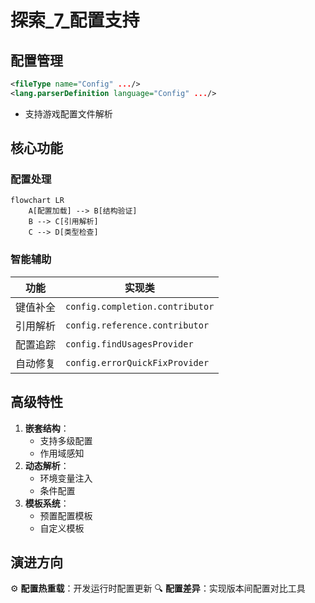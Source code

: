 # 探索_7_配置支持

## 配置管理
```xml
<fileType name="Config" .../>
<lang.parserDefinition language="Config" .../>
```
- 支持游戏配置文件解析

## 核心功能
### 配置处理
```mermaid
flowchart LR
    A[配置加载] --> B[结构验证]
    B --> C[引用解析]
    C --> D[类型检查]
```

### 智能辅助
| 功能 | 实现类 |
|------|--------|
| 键值补全 | `config.completion.contributor` |
| 引用解析 | `config.reference.contributor` |
| 配置追踪 | `config.findUsagesProvider` |
| 自动修复 | `config.errorQuickFixProvider` |

## 高级特性
1. **嵌套结构**：
   - 支持多级配置
   - 作用域感知
2. **动态解析**：
   - 环境变量注入
   - 条件配置
3. **模板系统**：
   - 预置配置模板
   - 自定义模板

## 演进方向
⚙️ **配置热重载**：开发运行时配置更新
🔍 **配置差异**：实现版本间配置对比工具
